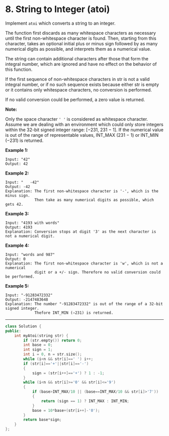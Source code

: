 # 8. String to Integer (atoi)

Implement `atoi` which converts a string to an integer.

The function first discards as many whitespace characters as necessary until the first non-whitespace character is found. Then, starting from this character, takes an optional initial plus or minus sign followed by as many numerical digits as possible, and interprets them as a numerical value.

The string can contain additional characters after those that form the integral number, which are ignored and have no effect on the behavior of this function.

If the first sequence of non-whitespace characters in str is not a valid integral number, or if no such sequence exists because either str is empty or it contains only whitespace characters, no conversion is performed.

If no valid conversion could be performed, a zero value is returned.

**Note:**

Only the space character `' '` is considered as whitespace character.
Assume we are dealing with an environment which could only store integers within the 32-bit signed integer range: [−231,  231 − 1]. If the numerical value is out of the range of representable values, INT_MAX (231 − 1) or INT_MIN (−231) is returned.

**Example 1:**

```
Input: "42"
Output: 42
```

**Example 2:**

```
Input: "   -42"
Output: -42
Explanation: The first non-whitespace character is '-', which is the minus sign.
             Then take as many numerical digits as possible, which gets 42.
```

**Example 3:**

```
Input: "4193 with words"
Output: 4193
Explanation: Conversion stops at digit '3' as the next character is not a numerical digit.
```

**Example 4:**

```
Input: "words and 987"
Output: 0
Explanation: The first non-whitespace character is 'w', which is not a numerical 
             digit or a +/- sign. Therefore no valid conversion could be performed.
```         
**Example 5:**

```
Input: "-91283472332"
Output: -2147483648
Explanation: The number "-91283472332" is out of the range of a 32-bit signed integer.
             Thefore INT_MIN (−231) is returned.
```

---

```cpp
class Solution {
public:
    int myAtoi(string str) {
        if (str.empty()) return 0;
        int base = 0;
        int sign = 1;
        int i = 0, n = str.size();
        while (i<n && str[i]==' ') i++;
        if (str[i]=='+'||str[i]=='-')
        {
            sign = (str[i++]=='+') ? 1 : -1;
        }
        while (i<n && str[i]>='0' && str[i]<='9')
        {
            if (base>INT_MAX/10 || (base==INT_MAX/10 && str[i]>'7'))
            {
                return (sign == 1) ? INT_MAX : INT_MIN;
            }
            base = 10*base+(str[i++]-'0');
        }
        return base*sign;
    }
};
```